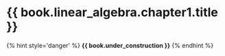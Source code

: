 # {{ book.linear_algebra.chapter1.title }}
<!-- notoc -->

{% hint style='danger' %}
**{{ book.under_construction }}**
{% endhint %}